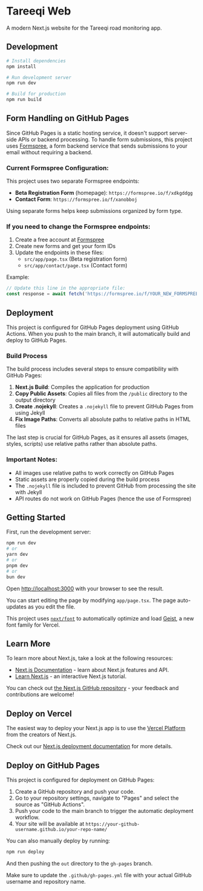# Tareeqi Web

A modern Next.js website for the Tareeqi road monitoring app.

## Development

```bash
# Install dependencies
npm install

# Run development server
npm run dev

# Build for production
npm run build
```

## Form Handling on GitHub Pages

Since GitHub Pages is a static hosting service, it doesn't support server-side APIs or backend processing. To handle form submissions, this project uses [Formspree](https://formspree.io), a form backend service that sends submissions to your email without requiring a backend.

### Current Formspree Configuration:

This project uses two separate Formspree endpoints:
- **Beta Registration Form** (homepage): `https://formspree.io/f/xdkgddgg`
- **Contact Form**: `https://formspree.io/f/xanobboj`

Using separate forms helps keep submissions organized by form type.

### If you need to change the Formspree endpoints:

1. Create a free account at [Formspree](https://formspree.io)
2. Create new forms and get your form IDs
3. Update the endpoints in these files:
   - `src/app/page.tsx` (Beta registration form)
   - `src/app/contact/page.tsx` (Contact form)

Example:
```javascript
// Update this line in the appropriate file:
const response = await fetch('https://formspree.io/f/YOUR_NEW_FORMSPREE_ID', {
```

## Deployment

This project is configured for GitHub Pages deployment using GitHub Actions. When you push to the main branch, it will automatically build and deploy to GitHub Pages.

### Build Process

The build process includes several steps to ensure compatibility with GitHub Pages:

1. **Next.js Build**: Compiles the application for production
2. **Copy Public Assets**: Copies all files from the `/public` directory to the output directory
3. **Create .nojekyll**: Creates a `.nojekyll` file to prevent GitHub Pages from using Jekyll
4. **Fix Image Paths**: Converts all absolute paths to relative paths in HTML files

The last step is crucial for GitHub Pages, as it ensures all assets (images, styles, scripts) use relative paths rather than absolute paths.

### Important Notes:

- All images use relative paths to work correctly on GitHub Pages
- Static assets are properly copied during the build process
- The `.nojekyll` file is included to prevent GitHub from processing the site with Jekyll
- API routes do not work on GitHub Pages (hence the use of Formspree)

## Getting Started

First, run the development server:

```bash
npm run dev
# or
yarn dev
# or
pnpm dev
# or
bun dev
```

Open [http://localhost:3000](http://localhost:3000) with your browser to see the result.

You can start editing the page by modifying `app/page.tsx`. The page auto-updates as you edit the file.

This project uses [`next/font`](https://nextjs.org/docs/app/building-your-application/optimizing/fonts) to automatically optimize and load [Geist](https://vercel.com/font), a new font family for Vercel.

## Learn More

To learn more about Next.js, take a look at the following resources:

- [Next.js Documentation](https://nextjs.org/docs) - learn about Next.js features and API.
- [Learn Next.js](https://nextjs.org/learn) - an interactive Next.js tutorial.

You can check out [the Next.js GitHub repository](https://github.com/vercel/next.js) - your feedback and contributions are welcome!

## Deploy on Vercel

The easiest way to deploy your Next.js app is to use the [Vercel Platform](https://vercel.com/new?utm_medium=default-template&filter=next.js&utm_source=create-next-app&utm_campaign=create-next-app-readme) from the creators of Next.js.

Check out our [Next.js deployment documentation](https://nextjs.org/docs/app/building-your-application/deploying) for more details.

## Deploy on GitHub Pages

This project is configured for deployment on GitHub Pages:

1. Create a GitHub repository and push your code.
2. Go to your repository settings, navigate to "Pages" and select the source as "GitHub Actions".
3. Push your code to the main branch to trigger the automatic deployment workflow.
4. Your site will be available at `https://your-github-username.github.io/your-repo-name/`

You can also manually deploy by running:

```bash
npm run deploy
```

And then pushing the `out` directory to the `gh-pages` branch.

Make sure to update the `.github/gh-pages.yml` file with your actual GitHub username and repository name.
